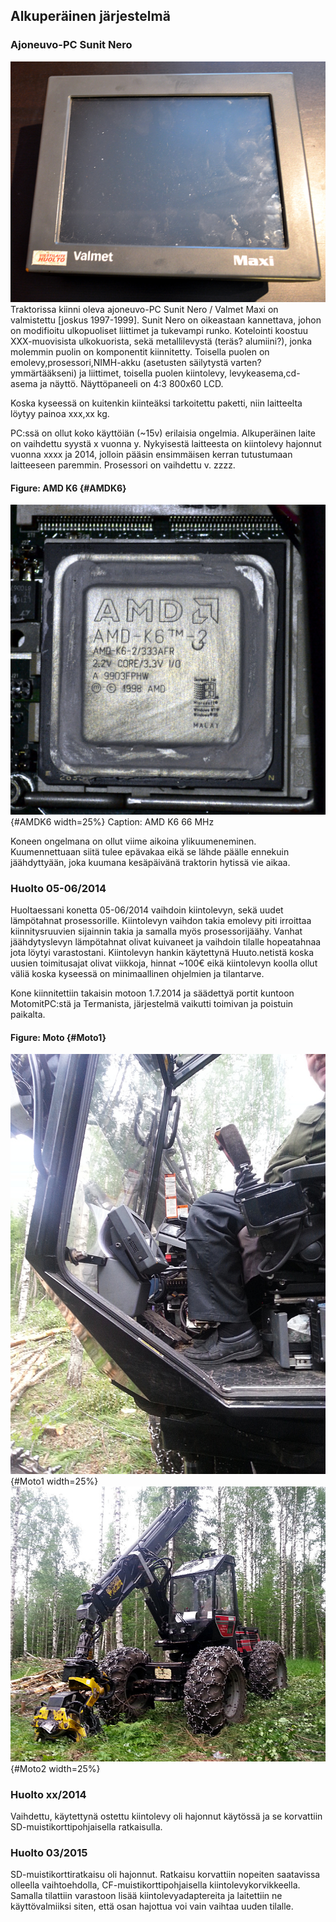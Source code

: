 ## Alkuperäinen järjestelmä

### Ajoneuvo-PC Sunit Nero
![Sunit Nero](../pictures/valmet_maxi.jpg)
Traktorissa kiinni oleva ajoneuvo-PC Sunit Nero / Valmet Maxi on valmistettu [joskus 1997-1999]. Sunit Nero on oikeastaan kannettava, johon on modifioitu ulkopuoliset liittimet ja tukevampi runko. Kotelointi koostuu XXX-muovisista ulkokuorista, sekä metallilevystä (teräs? alumiini?), jonka molemmin puolin on komponentit kiinnitetty. Toisella puolen on emolevy,prosessori,NIMH-akku (asetusten säilytystä varten? ymmärtääkseni) ja liittimet, toisella puolen kiintolevy, levykeasema,cd-asema ja näyttö. Näyttöpaneeli on 4:3 800x60 LCD.

Koska kyseessä on kuitenkin kiinteäksi tarkoitettu paketti, niin laitteelta löytyy painoa xxx,xx kg.

PC:ssä on ollut koko käyttöiän (~15v) erilaisia ongelmia. Alkuperäinen laite on vaihdettu syystä x vuonna y. Nykyisestä laitteesta on kiintolevy hajonnut vuonna xxxx ja 2014, jolloin pääsin ensimmäisen kerran tutustumaan laitteeseen paremmin. Prosessori on vaihdettu v. zzzz.

#### Figure: AMD K6 {#AMDK6}
![](../pictures/processor.jpg){#AMDK6 width=25%}
Caption: AMD K6 66 MHz

Koneen ongelmana on ollut viime aikoina ylikuumeneminen. Kuumennettuaan siitä tulee epävakaa eikä se lähde päälle ennekuin jäähdyttyään, joka kuumana kesäpäivänä traktorin hytissä vie aikaa.

### Huolto 05-06/2014

Huoltaessani konetta 05-06/2014 vaihdoin kiintolevyn, sekä uudet lämpötahnat prosessorille. Kiintolevyn vaihdon takia emolevy piti irroittaa kiinnitysruuvien sijainnin takia ja samalla myös prosessorijäähy. Vanhat jäähdytyslevyn lämpötahnat olivat kuivaneet ja vaihdoin tilalle hopeatahnaa jota löytyi varastostani. Kiintolevyn hankin käytettynä Huuto.netistä koska uusien toimitusajat olivat viikkoja, hinnat ~100€ eikä kiintolevyn koolla ollut väliä koska kyseessä on minimaallinen ohjelmien ja tilantarve. 

Kone kiinnitettiin takaisin motoon 1.7.2014 ja säädettyä portit kuntoon MotomitPC:stä ja Termanista, järjestelmä vaikutti toimivan ja poistuin paikalta.
#### Figure: Moto {#Moto1}
![Kone kiinni motossa](../pictures/moto_1.jpg){#Moto1 width=25%}
![Moto](../pictures/moto_2.jpg){#Moto2 width=25%}

### Huolto xx/2014
Vaihdettu, käytettynä ostettu kiintolevy oli hajonnut käytössä ja se korvattiin SD-muistikorttipohjaisella ratkaisulla.

### Huolto 03/2015
SD-muistikorttiratkaisu oli hajonnut. Ratkaisu korvattiin nopeiten saatavissa olleella vaihtoehdolla, CF-muistikorttipohjaisella kiintolevykorvikkeella. Samalla tilattiin varastoon lisää kiintolevyadaptereita ja laitettiin ne käyttövalmiiksi siten, että osan hajottua voi vain vaihtaa uuden tilalle.

